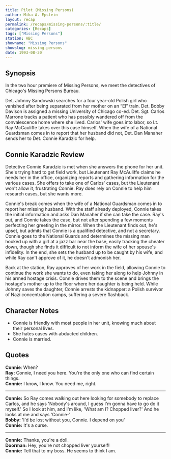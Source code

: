 ```yaml
---
title: Pilot (Missing Persons)
author: Mika A. Epstein
layout: recap
permalink: /recaps/missing-persons/:title/
categories: [Recaps]
tags: ["Missing Persons"]
station: ABC
showname: "Missing Persons"
showslug: missing-persons
date: 1993-08-30
---
```


## Synopsis

In the two hour premiere of Missing Persons, we meet the detectives of Chicago's Missing Persons Bureau.

Det. Johnny Sandowski searches for a four year-old Polish girl who vanished after being separated from her mother on an &#8220;El&#8221; train. Det. Bobby Davison is assigned a missing University of Chicago co-ed. Det. Sgt. Carlos Marrone tracks a patient who has possibly wandered off from the convalescence home where she lived. Carlos' wife goes into labor, so Lt. Ray McCauliffe takes over this case himself. When the wife of a National Guardsman comes in to report that her husband did not, Det. Dan Manaher sends her to Det. Connie Karadzic for help.

## Connie Karadzic Review

Detective Connie Karadzic is met when she answers the phone for her unit. She's trying hard to get field work, but Lieutenant Ray McAuliffe claims he needs her in the office, organizing reports and gathering information for the various cases. She offers to take one of Carlos' cases, but the Lieutenant won't allow it, frustrating Connie. Ray does rely on Connie to help him research cases, but she wants more.

Connie's break comes when the wife of a National Guardsman comes in to report her missing husband. With the staff already deployed, Connie takes the initial information and asks Dan Manaher if she can take the case. Ray's out, and Connie takes the case, but not after spending a few moments perfecting her greeting in the mirror. When the Lieutenant finds out, he's upset, but admits that Connie is a qualified detective, and not a secretary. Connie goes to the National Guards and determines the missing man hooked up with a girl at a jazz bar near the base, easily tracking the cheater down, though she finds it difficult to not inform the wife of her spouse's infidelity. In the end, she sets the husband up to be caught by his wife, and while Ray can't approve of it, he doesn't admonish her.

Back at the station, Ray approves of her work in the field, allowing Connie to continue the work she wants to do, even taking her along to help Johnny in his armed hostage crisis. Connie drives them to the scene and brings the hostage's mother up to the floor where her daughter is being held. While Johnny saves the daughter, Connie arrests the kidnapper: a Polish survivor of Nazi concentration camps, suffering a severe flashback.

## Character Notes

* Connie is friendly with most people in her unit, knowing much about their personal lives.  
* She hates cases with abducted children.  
* Connie is married.

## Quotes

**Connie**: When?  
**Ray:** Connie, I need you here. You're the only one who can find certain things.  
**Connie:** I know, I know. You need me, right.  

- - -

**Connie:** So Ray comes walking out here looking for somebody to replace Carlos, and he says 'Nobody's around, I guess I'm gonna have to go do it myself.' So I look at him, and I'm like, 'What am I? Chopped liver?' And he looks at me and says 'Connie-'  
**Bobby:** 'I'd be lost without you, Connie. I depend on you'  
**Connie:** It's a curse.  

- - -

**Connie:** Thanks, you're a doll.  
**Doorman:** Hey, you're not chopped liver yourself!  
**Connie:** Tell that to my boss. He seems to think I am.
